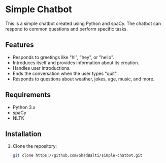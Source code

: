 # Simple Chatbot

This is a simple chatbot created using Python and spaCy. The chatbot can respond to common questions and perform specific tasks.

## Features

- Responds to greetings like "hi", "hey", or "hello".
- Introduces itself and provides information about its creation.
- Handles user introductions.
- Ends the conversation when the user types "quit".
- Responds to questions about weather, jokes, age, music, and more.

## Requirements

- Python 3.x
- spaCy
- NLTK

## Installation

1. Clone the repository:
   ```sh
   git clone https://github.com/ShadBalti/simple-chatbot.git
